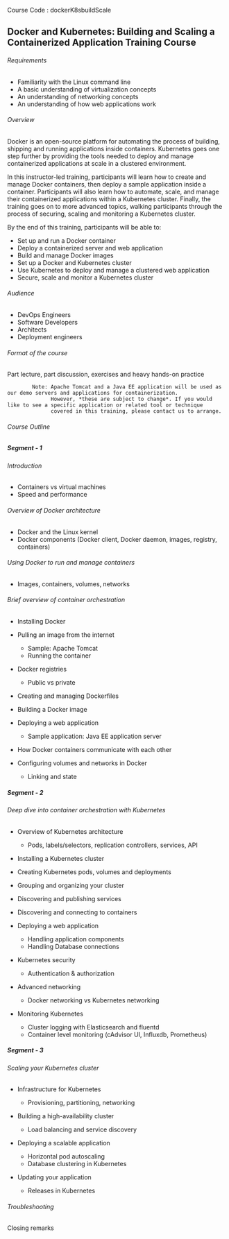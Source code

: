 Course Code : dockerK8sbuildScale

## Docker and Kubernetes: Building and Scaling a Containerized Application Training Course

###### Requirements
*   Familiarity with the Linux command line
*   A basic understanding of virtualization concepts
*   An understanding of networking concepts
*   An understanding of how web applications work

###### Overview

Docker is an open-source platform for automating the process of building, shipping and running applications inside containers. Kubernetes goes one step further by providing the tools needed to deploy and manage containerized applications at scale in a clustered environment.


In this instructor-led training, participants will learn how to create and manage Docker containers, then deploy a sample application inside a container. Participants will also learn how to automate, scale, and manage their containerized applications within a Kubernetes cluster. Finally, the training goes on to more advanced topics, walking participants through the process of securing, scaling and monitoring a Kubernetes cluster.

By the end of this training, participants will be able to:

*   Set up and run a Docker container
*   Deploy a containerized server and web application
*   Build and manage Docker images
*   Set up a Docker and Kubernetes cluster
*   Use Kubernetes to deploy and manage a clustered web application
*   Secure, scale and monitor a Kubernetes cluster

###### Audience

*   DevOps Engineers
*   Software Developers
*   Architects
*   Deployment engineers

###### Format of the course

Part lecture, part discussion, exercises and heavy hands-on practice

            Note: Apache Tomcat and a Java EE application will be used as our demo servers and applications for containerization. 
                  However, *these are subject to change*. If you would like to see a specific application or related tool or technique
                  covered in this training, please contact us to arrange.



###### Course Outline
##### Segment - 1 

###### Introduction

*   Containers vs virtual machines
*   Speed and performance

###### Overview of Docker architecture

*   Docker and the Linux kernel
*   Docker components (Docker client, Docker daemon, images, registry, containers)

###### Using Docker to run and manage containers

*   Images, containers, volumes, networks
###### Brief overview of container orchestration

*   Installing Docker

*   Pulling an image from the internet

    *   Sample: Apache Tomcat
    *   Running the container

*   Docker registries

    *   Public vs private
*   Creating and managing Dockerfiles

*   Building a Docker image

*   Deploying a web application

       *    Sample application: Java EE application server
*   How Docker containers communicate with each other

*   Configuring volumes and networks in Docker

       *    Linking and state
       

##### Segment - 2

###### Deep dive into container orchestration with Kubernetes

*   Overview of Kubernetes architecture

    *   Pods, labels/selectors, replication controllers, services, API
*   Installing a Kubernetes cluster

*   Creating Kubernetes pods, volumes and deployments

*   Grouping and organizing your cluster

*   Discovering and publishing services

*   Discovering and connecting to containers

*   Deploying a web application

    *   Handling application components
    *   Handling Database connections
*   Kubernetes security

    *   Authentication & authorization
*   Advanced networking

    *   Docker networking vs Kubernetes networking
*   Monitoring Kubernetes

    *   Cluster logging with Elasticsearch and fluentd
    *   Container level monitoring (cAdvisor UI, Influxdb, Prometheus)

##### Segment - 3 

###### Scaling your Kubernetes cluster

*   Infrastructure for Kubernetes

    *   Provisioning, partitioning, networking
*   Building a high-availability cluster
    *   Load balancing and service discovery
*   Deploying a scalable application

    *   Horizontal pod autoscaling
    *   Database clustering in Kubernetes
*   Updating your application

    *   Releases in Kubernetes

###### Troubleshooting

Closing remarks
